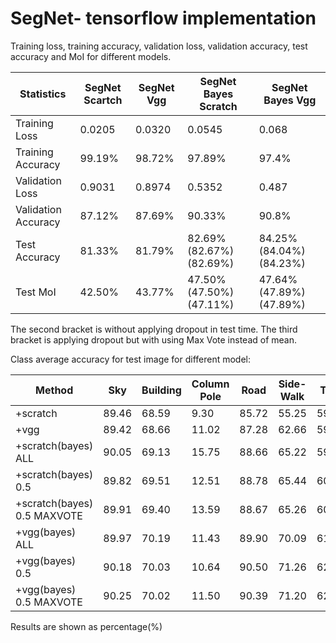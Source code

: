 # SegNet- tensorflow implementation
Training loss, training accuracy, validation loss, validation accuracy, test accuracy and MoI for different models.


|     Statistics     | SegNet Scartch| SegNet Vgg | SegNet Bayes Scratch | SegNet Bayes Vgg |
| ------------------ | ------------- | ---------- | -------------------- | ---------------- |
| Training Loss      |    0.0205     |  0.0320    |   0.0545             |   0.068          |
| Training Accuracy  |    99.19%     |  98.72%    |   97.89%             |   97.4%          |
| Validation Loss    |    0.9031     |  0.8974    |   0.5352             |   0.487          |
| Validation Accuracy|    87.12%     |  87.69%    |   90.33%             |   90.8%          |
| Test Accuracy      |    81.33%     |  81.79%    |   82.69%(82.67%)(82.69%)     |   84.25%(84.04%)(84.23%)| 
| Test MoI           |    42.50%     |  43.77%    |   47.50%(47.50%)(47.11%)     |   47.64%(47.89%)(47.89%)|

The second bracket is without applying dropout in test time. The third bracket is applying dropout but with using Max Vote instead of mean. 


Class average accuracy for test image for different model:

| Method       | Sky   | Building| Column Pole| Road | Side-Walk | Tree | Sign Symbol| Fence | Car  | Pedestrain | Bicyclist |
| ------------ | ------| ------- | -----------| ---- | --------- | ---- | -----------| ----- | ---  | ---------- | --------- |
| +scratch     | 89.46 | 68.59   | 9.30       |85.72 | 55.25     |59.78 | 18.42      | 11.53 |62.08 | 15.67      | 9.65      |
| +vgg         | 89.42 | 68.66   | 11.02      |87.28 | 62.66     |59.10 | 16.53      | 12.51 |57.96 | 18.82      | 17.58     |
| +scratch(bayes) ALL| 90.05 | 69.13   | 15.75      |88.66 | 65.22     |59.79 | 25.85      | 14.68 |68.95 | 24.73      | 22.44     |
| +scratch(bayes) 0.5| 89.82 | 69.51   | 12.51      |88.78 | 65.44     |60.30 | 24.81      | 15.74 |70.46 | 24.41      | 18.09     |
| +scratch(bayes) 0.5 MAXVOTE| 89.91 | 69.40   | 13.59      |88.67 | 65.26     |60.30 | 24.92      | 15.91 |70.15 | 24.87      | 18.34     |
| +vgg(bayes) ALL| 89.97 | 70.19   | 11.43      |89.90 | 70.09     |61.19 | 31.50      | 11.70 |61.02 | 28.70      | 21.03     |
| +vgg(bayes) 0.5| 90.18 | 70.03   | 10.64      |90.50 | 71.26     |62.22 | 30.25      | 13.90 |59.82 | 27.09      | 17.63     |
| +vgg(bayes) 0.5 MAXVOTE| 90.25 | 70.02   | 11.50      |90.39 | 71.20     |62.07 | 30.44      | 13.82 |59.84 | 27.89      | 19.08     |







Results are shown as percentage(%)



